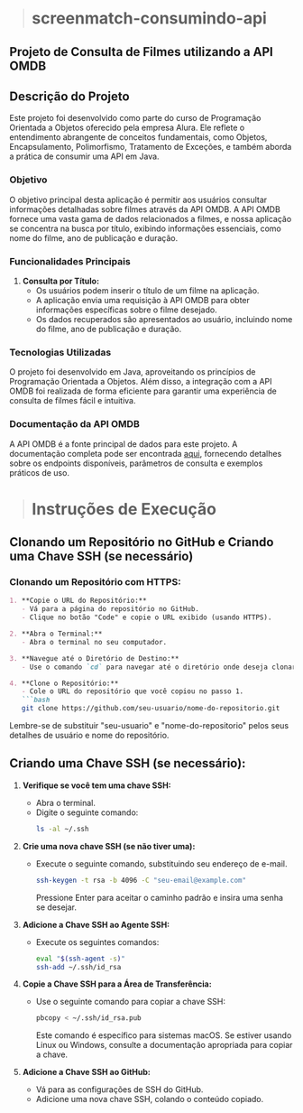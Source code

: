 ># screenmatch-consumindo-api

## Projeto de Consulta de Filmes utilizando a API OMDB

## Descrição do Projeto

Este projeto foi desenvolvido como parte do curso de Programação Orientada a Objetos oferecido pela empresa Alura. Ele reflete o entendimento abrangente de conceitos fundamentais, como Objetos, Encapsulamento, Polimorfismo, Tratamento de Exceções, e também aborda a prática de consumir uma API em Java.

### Objetivo

O objetivo principal desta aplicação é permitir aos usuários consultar informações detalhadas sobre filmes através da API OMDB. A API OMDB fornece uma vasta gama de dados relacionados a filmes, e nossa aplicação se concentra na busca por título, exibindo informações essenciais, como nome do filme, ano de publicação e duração.

### Funcionalidades Principais

1. **Consulta por Título:**
   - Os usuários podem inserir o título de um filme na aplicação.
   - A aplicação envia uma requisição à API OMDB para obter informações específicas sobre o filme desejado.
   - Os dados recuperados são apresentados ao usuário, incluindo nome do filme, ano de publicação e duração.

### Tecnologias Utilizadas

O projeto foi desenvolvido em Java, aproveitando os princípios de Programação Orientada a Objetos. Além disso, a integração com a API OMDB foi realizada de forma eficiente para garantir uma experiência de consulta de filmes fácil e intuitiva.

### Documentação da API OMDB

A API OMDB é a fonte principal de dados para este projeto. A documentação completa pode ser encontrada [aqui](https://omdbapi.com/), fornecendo detalhes sobre os endpoints disponíveis, parâmetros de consulta e exemplos práticos de uso.

> # Instruções de Execução



## Clonando um Repositório no GitHub e Criando uma Chave SSH (se necessário)

### Clonando um Repositório com HTTPS:
```markdown
1. **Copie o URL do Repositório:**
   - Vá para a página do repositório no GitHub.
   - Clique no botão "Code" e copie o URL exibido (usando HTTPS).

2. **Abra o Terminal:**
   - Abra o terminal no seu computador.

3. **Navegue até o Diretório de Destino:**
   - Use o comando `cd` para navegar até o diretório onde deseja clonar o repositório.

4. **Clone o Repositório:**
   - Cole o URL do repositório que você copiou no passo 1.
   ```bash
   git clone https://github.com/seu-usuario/nome-do-repositorio.git
   ```
   Lembre-se de substituir "seu-usuario" e "nome-do-repositorio" pelos seus detalhes de usuário e nome do repositório.

## Criando uma Chave SSH (se necessário):

1. **Verifique se você tem uma chave SSH:**
   - Abra o terminal.
   - Digite o seguinte comando:
     ```bash
     ls -al ~/.ssh
     ```

2. **Crie uma nova chave SSH (se não tiver uma):**
   - Execute o seguinte comando, substituindo seu endereço de e-mail.
     ```bash
     ssh-keygen -t rsa -b 4096 -C "seu-email@example.com"
     ```
     Pressione Enter para aceitar o caminho padrão e insira uma senha se desejar.

3. **Adicione a Chave SSH ao Agente SSH:**
   - Execute os seguintes comandos:
     ```bash
     eval "$(ssh-agent -s)"
     ssh-add ~/.ssh/id_rsa
     ```

4. **Copie a Chave SSH para a Área de Transferência:**
   - Use o seguinte comando para copiar a chave SSH:
     ```bash
     pbcopy < ~/.ssh/id_rsa.pub
     ```
     Este comando é específico para sistemas macOS. Se estiver usando Linux ou Windows, consulte a documentação apropriada para copiar a chave.

5. **Adicione a Chave SSH ao GitHub:**
   - Vá para as configurações de SSH do GitHub.
   - Adicione uma nova chave SSH, colando o conteúdo copiado.
